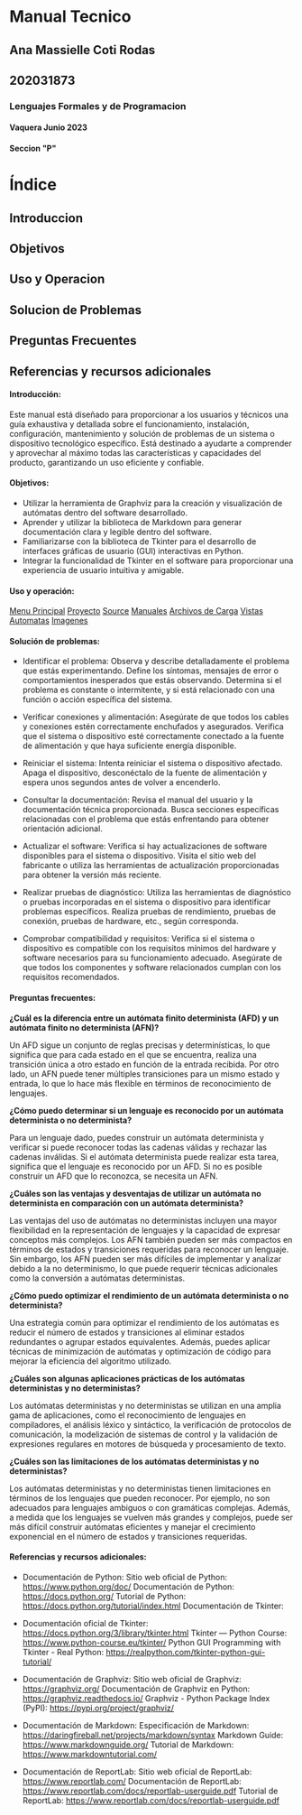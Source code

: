 # **Manual Tecnico**  

## Ana Massielle Coti Rodas  
## 202031873  

### Lenguajes Formales y de Programacion  

#### Vaquera Junio 2023  
#### Seccion "P"  

# Índice
## Introduccion
## Objetivos
## Uso y Operacion
## Solucion de Problemas
## Preguntas Frecuentes
## Referencias y recursos adicionales

#### Introducción:
Este manual está diseñado para proporcionar a los usuarios y técnicos una guía exhaustiva y detallada sobre el funcionamiento, instalación, configuración, mantenimiento y solución de problemas de un sistema o dispositivo tecnológico específico. Está destinado a ayudarte a comprender y aprovechar al máximo todas las características y capacidades del producto, garantizando un uso eficiente y confiable.

#### Objetivos: 
* Utilizar la herramienta de Graphviz para la creación y visualización de autómatas dentro del software desarrollado.
* Aprender y utilizar la biblioteca de Markdown para generar documentación clara y legible dentro del software.
* Familiarizarse con la biblioteca de Tkinter para el desarrollo de interfaces gráficas de usuario (GUI) interactivas en Python.
* Integrar la funcionalidad de Tkinter en el software para proporcionar una experiencia de usuario intuitiva y amigable.

#### Uso y operación:
[Menu Principal](https://ibb.co/Hh4TFp3)
[Proyecto](https://ibb.co/zXjPyXR) 
[Source](https://ibb.co/mXXmbNY) 
[Manuales](https://ibb.co/Qc09Jjy) 
[Archivos de Carga](https://ibb.co/svD0ZbK) 
[Vistas](https://ibb.co/gSqd0mr)
[Automatas](https://ibb.co/0Q8s5PP)
[Imagenes](https://ibb.co/vLr9rS3)

#### Solución de problemas:
* Identificar el problema:
Observa y describe detalladamente el problema que estás experimentando. Define los síntomas, mensajes de error o comportamientos inesperados que estás observando.
Determina si el problema es constante o intermitente, y si está relacionado con una función o acción específica del sistema.

* Verificar conexiones y alimentación:
Asegúrate de que todos los cables y conexiones estén correctamente enchufados y asegurados.
Verifica que el sistema o dispositivo esté correctamente conectado a la fuente de alimentación y que haya suficiente energía disponible.

* Reiniciar el sistema:
Intenta reiniciar el sistema o dispositivo afectado. Apaga el dispositivo, desconéctalo de la fuente de alimentación y espera unos segundos antes de volver a encenderlo.

* Consultar la documentación:
Revisa el manual del usuario y la documentación técnica proporcionada. Busca secciones específicas relacionadas con el problema que estás enfrentando para obtener orientación adicional.

* Actualizar el software:
Verifica si hay actualizaciones de software disponibles para el sistema o dispositivo. Visita el sitio web del fabricante o utiliza las herramientas de actualización proporcionadas para obtener la versión más reciente.

* Realizar pruebas de diagnóstico:
Utiliza las herramientas de diagnóstico o pruebas incorporadas en el sistema o dispositivo para identificar problemas específicos.
Realiza pruebas de rendimiento, pruebas de conexión, pruebas de hardware, etc., según corresponda.

* Comprobar compatibilidad y requisitos:
Verifica si el sistema o dispositivo es compatible con los requisitos mínimos del hardware y software necesarios para su funcionamiento adecuado.
Asegúrate de que todos los componentes y software relacionados cumplan con los requisitos recomendados.

#### Preguntas frecuentes:
**¿Cuál es la diferencia entre un autómata finito determinista (AFD) y un autómata finito no determinista (AFN)?**

Un AFD sigue un conjunto de reglas precisas y determinísticas, lo que significa que para cada estado en el que se encuentra, realiza una transición única a otro estado en función de la entrada recibida. Por otro lado, un AFN puede tener múltiples transiciones para un mismo estado y entrada, lo que lo hace más flexible en términos de reconocimiento de lenguajes.


**¿Cómo puedo determinar si un lenguaje es reconocido por un autómata determinista o no determinista?**

Para un lenguaje dado, puedes construir un autómata determinista y verificar si puede reconocer todas las cadenas válidas y rechazar las cadenas inválidas. Si el autómata determinista puede realizar esta tarea, significa que el lenguaje es reconocido por un AFD. Si no es posible construir un AFD que lo reconozca, se necesita un AFN.


**¿Cuáles son las ventajas y desventajas de utilizar un autómata no determinista en comparación con un autómata determinista?**

Las ventajas del uso de autómatas no deterministas incluyen una mayor flexibilidad en la representación de lenguajes y la capacidad de expresar conceptos más complejos. Los AFN también pueden ser más compactos en términos de estados y transiciones requeridas para reconocer un lenguaje. Sin embargo, los AFN pueden ser más difíciles de implementar y analizar debido a la no determinismo, lo que puede requerir técnicas adicionales como la conversión a autómatas deterministas.


**¿Cómo puedo optimizar el rendimiento de un autómata determinista o no determinista?**

Una estrategia común para optimizar el rendimiento de los autómatas es reducir el número de estados y transiciones al eliminar estados redundantes o agrupar estados equivalentes. Además, puedes aplicar técnicas de minimización de autómatas y optimización de código para mejorar la eficiencia del algoritmo utilizado.


**¿Cuáles son algunas aplicaciones prácticas de los autómatas deterministas y no deterministas?**

Los autómatas deterministas y no deterministas se utilizan en una amplia gama de aplicaciones, como el reconocimiento de lenguajes en compiladores, el análisis léxico y sintáctico, la verificación de protocolos de comunicación, la modelización de sistemas de control y la validación de expresiones regulares en motores de búsqueda y procesamiento de texto.


**¿Cuáles son las limitaciones de los autómatas deterministas y no deterministas?**

Los autómatas deterministas y no deterministas tienen limitaciones en términos de los lenguajes que pueden reconocer. Por ejemplo, no son adecuados para lenguajes ambiguos o con gramáticas complejas. Además, a medida que los lenguajes se vuelven más grandes y complejos, puede ser más difícil construir autómatas eficientes y manejar el crecimiento exponencial en el número de estados y transiciones requeridas.

#### Referencias y recursos adicionales:
* Documentación de Python:
Sitio web oficial de Python: https://www.python.org/doc/
Documentación de Python: https://docs.python.org/
Tutorial de Python: https://docs.python.org/tutorial/index.html
Documentación de Tkinter:

* Documentación oficial de Tkinter: https://docs.python.org/3/library/tkinter.html
Tkinter — Python Course: https://www.python-course.eu/tkinter/
Python GUI Programming with Tkinter - Real Python: https://realpython.com/tkinter-python-gui-tutorial/

* Documentación de Graphviz:
Sitio web oficial de Graphviz: https://graphviz.org/
Documentación de Graphviz en Python: https://graphviz.readthedocs.io/
Graphviz - Python Package Index (PyPI): https://pypi.org/project/graphviz/

* Documentación de Markdown:
Especificación de Markdown: https://daringfireball.net/projects/markdown/syntax
Markdown Guide: https://www.markdownguide.org/
Tutorial de Markdown: https://www.markdowntutorial.com/

* Documentación de ReportLab:
Sitio web oficial de ReportLab: https://www.reportlab.com/
Documentación de ReportLab: https://www.reportlab.com/docs/reportlab-userguide.pdf
Tutorial de ReportLab: https://www.reportlab.com/docs/reportlab-userguide.pdf